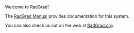 Welcome to RadGrad!

The [RadGrad Manual](https://philipmjohnson.gitbooks.io/radgrad-manual/content/) provides documentation for this system. 

You can also check us out on the web at [RadGrad.org](http://radgrad.org).